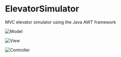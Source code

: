 ElevatorSimulator
=================

MVC elevator simulator using the Java AWT framework

![Model](http://cazares.github.io/images/elevator-simulator-class-diagram-model.jpg)

![View](http://cazares.github.io/images/elevator-simulator-class-diagram-view.jpg)

![Controller](http://cazares.github.io/images/elevator-simulator-class-diagram-controller.jpg)
